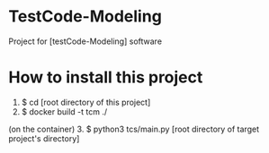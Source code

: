 # TestCode-Modeling
Project for [testCode-Modeling] software

# How to install this project
1. $ cd [root directory of this project]
2. $ docker build -t tcm ./

(on the container)
3. $ python3 tcs/main.py [root directory of target project's directory]

<!--
# How to Use it
1. Move your APK that want you to analyze to [./data] directory
   (in this case, your APK name should not have whitespace (' ') !!)
2. $ docker run -it --rm -v [host APK directory path]:/root/workDir/data android-analyzer
3. Open another terminal to extract log file from docker container
   $ docker cp [CONTAINER_ID]:/root/results/methodLists/ [host_dir_path_to_save_extracted_data]
-->
